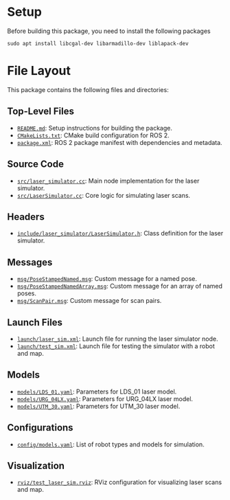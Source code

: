# Setup
Before building this package, you need to install the following packages
```
sudo apt install libcgal-dev libarmadillo-dev liblapack-dev
```

# File Layout

This package contains the following files and directories:

## Top-Level Files

- [`README.md`](README.md): Setup instructions for building the package.
- [`CMakeLists.txt`](CMakeLists.txt): CMake build configuration for ROS 2.
- [`package.xml`](package.xml): ROS 2 package manifest with dependencies and metadata.

## Source Code

- [`src/laser_simulator.cc`](src/laser_simulator.cc): Main node implementation for the laser simulator.
- [`src/LaserSimulator.cc`](src/LaserSimulator.cc): Core logic for simulating laser scans.

## Headers

- [`include/laser_simulator/LaserSimulator.h`](include/laser_simulator/LaserSimulator.h): Class definition for the laser simulator.

## Messages

- [`msg/PoseStampedNamed.msg`](msg/PoseStampedNamed.msg): Custom message for a named pose.
- [`msg/PoseStampedNamedArray.msg`](msg/PoseStampedNamedArray.msg): Custom message for an array of named poses.
- [`msg/ScanPair.msg`](msg/ScanPair.msg): Custom message for scan pairs.

## Launch Files

- [`launch/laser_sim.xml`](launch/laser_sim.xml): Launch file for running the laser simulator node.
- [`launch/test_sim.xml`](launch/test_sim.xml): Launch file for testing the simulator with a robot and map.

## Models

- [`models/LDS_01.yaml`](models/LDS_01.yaml): Parameters for LDS_01 laser model.
- [`models/URG_04LX.yaml`](models/URG_04LX.yaml): Parameters for URG_04LX laser model.
- [`models/UTM_30.yaml`](models/UTM_30.yaml): Parameters for UTM_30 laser model.

## Configurations

- [`config/models.yaml`](config/models.yaml): List of robot types and models for simulation.

## Visualization

- [`rviz/test_laser_sim.rviz`](rviz/test_laser_sim.rviz): RViz configuration for visualizing laser scans and map.
